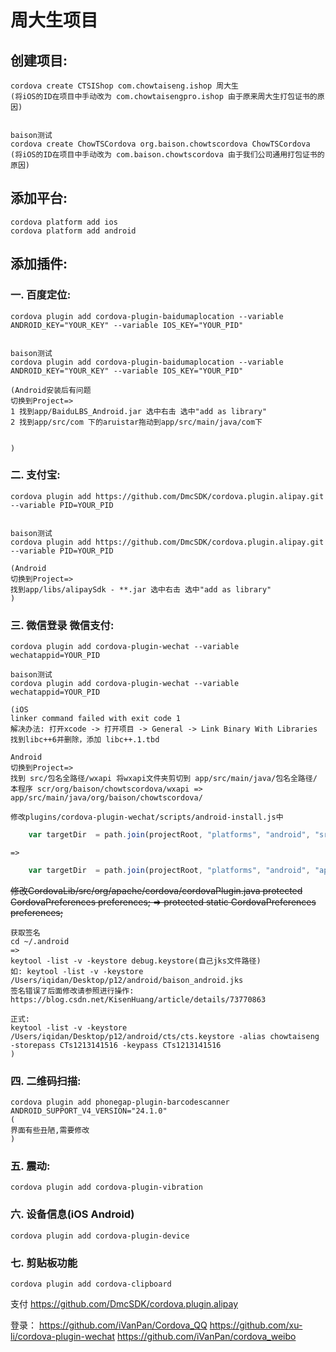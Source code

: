 # 周大生项目

## 创建项目: 
    cordova create CTSIShop com.chowtaiseng.ishop 周大生
    (将iOS的ID在项目中手动改为 com.chowtaisengpro.ishop 由于原来周大生打包证书的原因)


    baison测试
    cordova create ChowTSCordova org.baison.chowtscordova ChowTSCordova
    (将iOS的ID在项目中手动改为 com.baison.chowtscordova 由于我们公司通用打包证书的原因)

## 添加平台:
    cordova platform add ios
    cordova platform add android

## 添加插件:
### 一. 百度定位:
    cordova plugin add cordova-plugin-baidumaplocation --variable ANDROID_KEY="YOUR_KEY" --variable IOS_KEY="YOUR_PID" 
    

    baison测试
    cordova plugin add cordova-plugin-baidumaplocation --variable ANDROID_KEY="YOUR_KEY" --variable IOS_KEY="YOUR_PID"
    
    (Android安装后有问题
    切换到Project=>
    1 找到app/BaiduLBS_Android.jar 选中右击 选中"add as library"
    2 找到app/src/com 下的aruistar拖动到app/src/main/java/com下


    )

### 二. 支付宝:
    cordova plugin add https://github.com/DmcSDK/cordova.plugin.alipay.git --variable PID=YOUR_PID


    baison测试 
    cordova plugin add https://github.com/DmcSDK/cordova.plugin.alipay.git --variable PID=YOUR_PID
    
    (Android 
    切换到Project=>
    找到app/libs/alipaySdk - **.jar 选中右击 选中"add as library"
    )

### 三. 微信登录 微信支付:
    cordova plugin add cordova-plugin-wechat --variable wechatappid=YOUR_PID

    baison测试
    cordova plugin add cordova-plugin-wechat --variable wechatappid=YOUR_PID

    (iOS
    linker command failed with exit code 1
    解决办法: 打开xcode -> 打开项目 -> General -> Link Binary With Libraries
    找到libc++6并删除，添加 libc++.1.tbd

    Android
    切换到Project=>
    找到 src/包名全路径/wxapi 将wxapi文件夹剪切到 app/src/main/java/包名全路径/
    本程序 scr/org/baison/chowtscordova/wxapi => app/src/main/java/org/baison/chowtscordova/

    修改plugins/cordova-plugin-wechat/scripts/android-install.js中
```javascript
    var targetDir  = path.join(projectRoot, "platforms", "android", "src", packageName.replace(/\./g, path.sep), "wxapi");
```
    =>
```javascript
    var targetDir  = path.join(projectRoot, "platforms", "android", "app", "src", "main", "java", packageName.replace(/\./g,    path.sep), "wxapi");
```
 

~~修改CordovaLib/src/org/apache/cordova/cordovaPlugin.java
    protected CordovaPreferences preferences; => protected static CordovaPreferences preferences;~~

    获取签名
    cd ~/.android 
    =>
    keytool -list -v -keystore debug.keystore(自己jks文件路径)
    如: keytool -list -v -keystore /Users/iqidan/Desktop/p12/android/baison_android.jks 
    签名错误了后面修改请参照进行操作: https://blog.csdn.net/KisenHuang/article/details/73770863

    正式:
    keytool -list -v -keystore /Users/iqidan/Desktop/p12/android/cts/cts.keystore -alias chowtaiseng -storepass CTs1213141516 -keypass CTs1213141516
    )


### 四. 二维码扫描:
    cordova plugin add phonegap-plugin-barcodescanner ANDROID_SUPPORT_V4_VERSION="24.1.0"
    (
    界面有些丑陋,需要修改
    )

### 五. 震动:
    cordova plugin add cordova-plugin-vibration

### 六. 设备信息(iOS Android)
    cordova plugin add cordova-plugin-device
    
### 七. 剪贴板功能
    cordova plugin add cordova-clipboard

支付
https://github.com/DmcSDK/cordova.plugin.alipay

登录：
https://github.com/iVanPan/Cordova_QQ
https://github.com/xu-li/cordova-plugin-wechat
https://github.com/iVanPan/cordova_weibo




